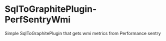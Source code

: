 SqlToGraphitePlugin-PerfSentryWmi
============================

Simple SqlToGraphitePlugin that gets wmi metrics from Performance sentry 